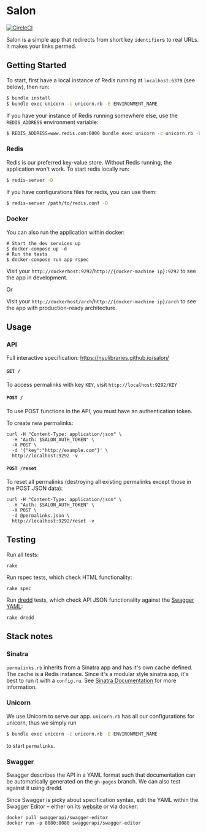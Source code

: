 # Salon
[![CircleCI](https://circleci.com/gh/NYULibraries/salon.svg?style=svg)](https://circleci.com/gh/NYULibraries/salon)

Salon is a simple app that redirects from short key `identifier`s to real URLs. It makes your links permed.

## Getting Started

To start, first have a local instance of Redis running at `localhost:6379` (see below), then run:

```sh
$ bundle install
$ bundle exec unicorn -c unicorn.rb -E ENVIRONMENT_NAME
```

If you have your instance of Redis running somewhere else, use the `REDIS_ADDRESS` environment
variable:

```sh
$ REDIS_ADDRESS=www.redis.com:6000 bundle exec unicorn -c unicorn.rb -E ENVIRONMENT_NAME -D
```

### Redis

Redis is our preferred key-value store. Without Redis running, the application won't work. To start redis locally run:

```sh
$ redis-server -D
```

If you have configurations files for redis, you can use them:

```sh
$ redis-server /path/to/redis.conf -D
```

### Docker

You can also run the application within docker:

```
# Start the dev services up
$ docker-compose up -d
# Run the tests
$ docker-compose run app rspec
```

Visit your `http://dockerhost:9292`/`http://{docker-machine ip}:9292` to see the app in development.

Or

Visit your `http://dockerhost/arch`/`http://{docker-machine ip}/arch` to see the app with production-ready architecture.

## Usage

### API

Full interactive specification: https://nyulibraries.github.io/salon/

#### `GET /`

To access permalinks with key `KEY`, visit `http://localhost:9292/KEY`

#### `POST /`

To use POST functions in the API, you must have an authentication token.

To create new permalinks:

```
curl -H "Content-Type: application/json" \
  -H "Auth: $SALON_AUTH_TOKEN" \
  -X POST \
  -d '{"key":"http://example.com"}' \
  http://localhost:9292 -v
```

#### `POST /reset`

To reset all permalinks (destroying all existing permalinks except those in the POST JSON data):

```
curl -H "Content-Type: application/json" \
  -H "Auth: $SALON_AUTH_TOKEN" \
  -X POST \
  -d @permalinks.json \
  http://localhost:9292/reset -v
```

## Testing

Run all tests:

```
rake
```

Run rspec tests, which check HTML functionality:

```
rake spec
```

Run [dredd](https://github.com/apiaryio/dredd) tests, which check API JSON functionality against the [Swagger YAML](#swagger):

```
rake dredd
```

## Stack notes

### Sinatra

`permalinks.rb` inherits from a Sinatra app and has it's own cache defined. The cache is a Redis instance. Since it's a modular style sinatra app, it's best to run it with a `config.ru`. See [Sinatra Documentation](http://www.sinatrarb.com/intro.html#Sinatra::Base%20-%20Middleware,%20Libraries,%20and%20Modular%20Apps) for more information.

### Unicorn

We use Unicorn to serve our app. `unicorn.rb` has all our configurations for unicorn, thus we simply run

```sh
$ bundle exec unicorn -c unicorn.rb -E ENVIRONMENT_NAME
```

to start `permalinks`.

### Swagger

Swagger describes the API in a YAML format such that documentation can be automatically generated on the `gh-pages` branch. We can also test against it using dredd.

Since Swagger is picky about specification syntax, edit the YAML within the Swagger Editor – either on its [website](http://editor.swagger.io/) or via docker:

```
docker pull swaggerapi/swagger-editor
docker run -p 8080:8080 swaggerapi/swagger-editor
```
